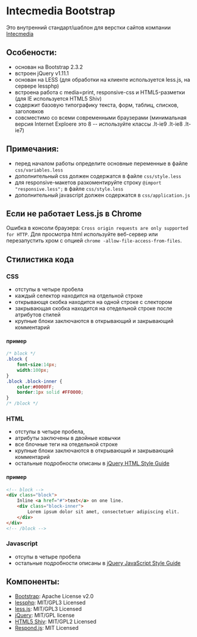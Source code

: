 # Intecmedia Bootstrap
Это внутренний стандарт/шаблон для верстки сайтов компании [Intecmedia](http://intecmedia.ru)

## Особености:
* основан на Bootstrap 2.3.2 
* встроен jQuery v1.11.1
* основан на LESS (для обработки на клиенте используется less.js, на сервере lessphp)
* встроена работа с media=print, responsive-css и HTML5-разметки (для IE используется HTML5 Shiv)
* содержит базовую типографику текста, форм, таблиц, списков, заголовков
* совсместимо со всеми современными браузерами (минимальная версия Internet Exploere это 8 -- используйте классы .lt-ie9 .lt-ie8 .lt-ie7)

## Примечания:
* перед началом работы определите основные переменные в файле `css/variables.less`
* дополнительный css должен содержатся в файле `css/style.less`
* для responsive-макетов разкоментируйте строку `@import "responsive.less";` в файле `css/style.less`
* дополнительный javascript должен содержатся в `css/application.js`

## Если не работает Less.js в Chrome
Ошибка в консоли браузера: `Cross origin requests are only supported for HTTP`. 
Для просмотра html используйте веб-сервер или перезапустить хром с опцией `chrome -allow-file-access-from-files`.

## Стилистика кода

### CSS
* отступы в четыре пробела
* каждый селектор находится на отдельной строке
* открывающя скобка находится на одной строке с слектором
* закрывающая скобка находится на отедельной строке после атрибутов стилей
* крупные блоки заключаются в открывающий и закрывающий комментарий

#### пример
```css
/* block */
.block {
    font-size:14px;  
    width:100px;  
}
.block .block-inner {
    color:#0000FF;
    border:1px solid #FF0000;
}
/* /block */
```
### HTML
* отступы в четыре пробела, 
* атрибуты заключены в двойные ковычки
* все блочные теги на отедельной строке
* крупные блоки заключаются в открывающий и закрывающий комментарий
* остальные подробности описаны в [jQuery HTML Style Guide](http://contribute.jquery.org/style-guide/html/)

#### пример
```html
<!-- block -->
<div class="block">
    Inline <a href="#">text</a> on one line.
    <div class="block-inner">
        Lorem ipsum dolor sit amet, consectetuer adipiscing elit.
    </div>
</div>
<!-- /block -->
```
### Javascript
* отсупы в четыре пробела
* остальные подробности описаны в [jQuery JavaScript Style Guide](http://contribute.jquery.org/style-guide/js/)


## Компоненты:
* [Bootstrap](http://getbootstrap.com/2.3.2): Apache License v2.0
* [lessphp](http://leafo.net/lessphp): MIT/GPL3 Licensed
* [less.js](http://lesscss.org ): MIT/GPL3 Licensed
* [jQuery](http://jquery.com/): MIT/GPL license
* [HTML5 Shiv](https://code.google.com/p/html5shiv/): MIT/GPL2 Licensed
* [Respond.js](https://github.com/scottjehl/Respond): MIT Licensed


